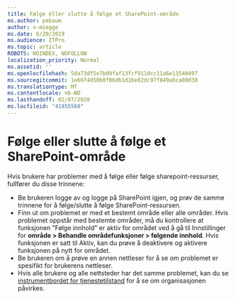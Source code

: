 ```yaml
---
title: Følge eller slutte å følge et SharePoint-område
ms.author: pebaum
author: v-miegge
ms.date: 6/20/2019
ms.audience: ITPro
ms.topic: article
ROBOTS: NOINDEX, NOFOLLOW
localization_priority: Normal
ms.assetid: ''
ms.openlocfilehash: 5da73df5e7b09faf13fcf911dcc11a6e11540497
ms.sourcegitcommit: 1e66f4850b0f06db1d1be82dc97f849abca80d38
ms.translationtype: MT
ms.contentlocale: nb-NO
ms.lasthandoff: 02/07/2020
ms.locfileid: "41855560"
---
```

# <a name="follow-or-un-follow-a-sharepoint-site"></a>Følge eller slutte å følge et SharePoint-område

Hvis brukere har problemer med å følge eller følge sharepoint-ressurser, fullfører du disse trinnene:

* Be brukeren logge av og logge på SharePoint igjen, og prøv de samme trinnene for å følge/slutte å følge SharePoint-ressursen.
* Finn ut om problemet er med et bestemt område eller alle områder. Hvis problemet oppstår med bestemte områder, må du kontrollere at funksjonen "Følge innhold" er aktiv for området ved å gå til Innstillinger for **område > Behandle områdefunksjoner > følgende innhold**. Hvis funksjonen er satt til Aktiv, kan du prøve å deaktivere og aktivere funksjonen på nytt for området.
* Be brukeren om å prøve en annen nettleser for å se om problemet er spesifikt for brukerens nettleser.
* Hvis alle brukere og alle nettsteder har det samme problemet, kan du se [instrumentbordet for tjenestetilstand](https://admin.microsoft.com/AdminPortal/Home#/servicehealth) for å se om organisasjonen påvirkes.
